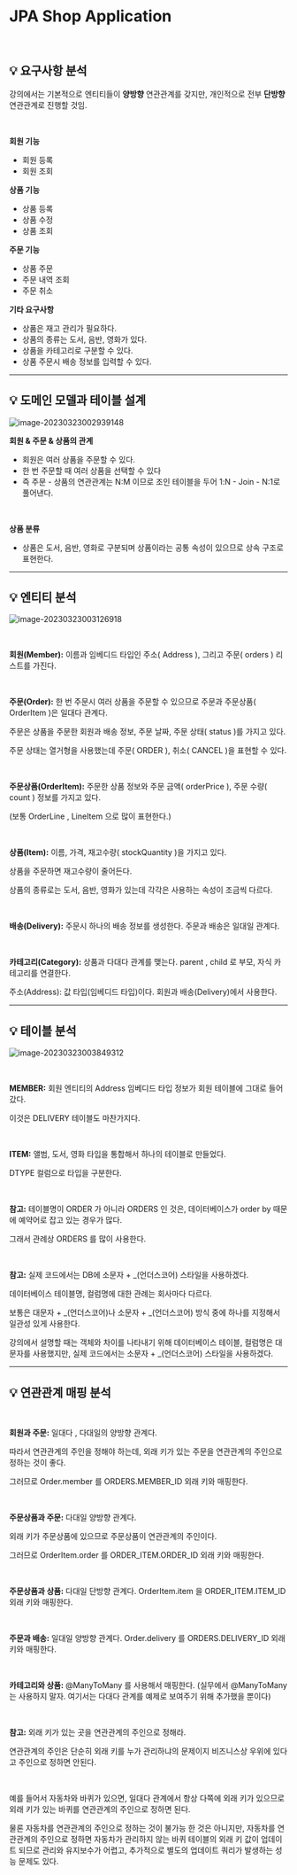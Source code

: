 # JPA Shop Application

<br>

## 💡 요구사항 분석

강의에서는 기본적으로 엔티티들이 **양방향** 연관관계를 갖지만,
개인적으로 전부 **단방향** 연관관계로 진행할 것임.

<br>

**회원 기능**

- 회원 등록
- 회원 조회

**상품 기능**

- 상품 등록
- 상품 수정
- 상품 조회

**주문 기능**

- 상품 주문
- 주문 내역 조회
- 주문 취소

**기타 요구사항**

- 상품은 재고 관리가 필요하다.
- 상품의 종류는 도서, 음반, 영화가 있다.
- 상품을 카테고리로 구분할 수 있다.
- 상품 주문시 배송 정보를 입력할 수 있다.

---

## 💡 도메인 모델과 테이블 설계

![image-20230323002939148](./images\JPA_domain.png)



**회원 & 주문 & 상품의 관계**

- 회원은 여러 상품을 주문할 수 있다.
- 한 번 주문할 때 여러 상품을 선택할 수 있다
- 즉 주문 - 상품의 연관관계는 N:M 이므로 조인 테이블을 두어 1:N - Join - N:1로 풀어낸다.

<br>

**상품 분류**

- 상품은 도서, 음반, 영화로 구분되며 상품이라는 공통 속성이 있으므로 상속 구조로 표현한다.

---

## 💡 엔티티 분석

![image-20230323003126918](./images\JPA_Entity.png)

<br>

**회원(Member):** 이름과 임베디드 타입인 주소( Address ), 그리고 주문( orders ) 리스트를 가진다.

<br>

**주문(Order):** 한 번 주문시 여러 상품을 주문할 수 있으므로 주문과 주문상품( OrderItem )은 일대다 관계다.

주문은 상품을 주문한 회원과 배송 정보, 주문 날짜, 주문 상태( status )를 가지고 있다.

주문 상태는 열거형을 사용했는데 주문( ORDER ), 취소( CANCEL )을 표현할 수 있다.

<br>

**주문상품(OrderItem):** 주문한 상품 정보와 주문 금액( orderPrice ), 주문 수량( count ) 정보를 가지고 있다.

(보통 OrderLine , LineItem 으로 많이 표현한다.)

<br>

**상품(Item):** 이름, 가격, 재고수량( stockQuantity )을 가지고 있다.

상품을 주문하면 재고수량이 줄어든다.

상품의 종류로는 도서, 음반, 영화가 있는데 각각은 사용하는 속성이 조금씩 다르다.

<br>

**배송(Delivery):** 주문시 하나의 배송 정보를 생성한다. 주문과 배송은 일대일 관계다.

<br>

**카테고리(Category):** 상품과 다대다 관계를 맺는다. parent , child 로 부모, 자식 카테고리를 연결한다.

주소(Address): 값 타입(임베디드 타입)이다. 회원과 배송(Delivery)에서 사용한다.

---

## 💡 테이블 분석

![image-20230323003849312](./images\JPA_Table.png)

<br>

**MEMBER:** 회원 엔티티의 Address 임베디드 타입 정보가 회원 테이블에 그대로 들어갔다.

이것은 DELIVERY 테이블도 마찬가지다.

<br>

**ITEM:** 앨범, 도서, 영화 타입을 통합해서 하나의 테이블로 만들었다.

DTYPE 컬럼으로 타입을 구분한다.

<br>

**참고:** 테이블명이 ORDER 가 아니라 ORDERS 인 것은,
데이터베이스가 order by 때문에 예약어로 잡고 있는 경우가 많다.

그래서 관례상 ORDERS 를 많이 사용한다.

<br>

**참고:** 실제 코드에서는 DB에 소문자 + _(언더스코어) 스타일을 사용하겠다.

데이터베이스 테이블명, 컬럼명에 대한 관례는 회사마다 다르다.

보통은 대문자 + _(언더스코어)나 소문자 + _(언더스코어) 방식 중에 하나를 지정해서 일관성 있게 사용한다.

강의에서 설명할 때는 객체와 차이를 나타내기 위해 데이터베이스 테이블, 컬럼명은 대문자를 사용했지만,
실제 코드에서는 소문자 + _(언더스코어) 스타일을 사용하겠다.

---

## 💡 연관관계 매핑 분석

<br>

**회원과 주문:** 일대다 , 다대일의 양방향 관계다.

따라서 연관관계의 주인을 정해야 하는데, 외래 키가 있는 주문을 연관관계의 주인으로 정하는 것이 좋다.

그러므로 Order.member 를 ORDERS.MEMBER_ID 외래 키와 매핑한다.

<br>

**주문상품과 주문:** 다대일 양방향 관계다.

외래 키가 주문상품에 있으므로 주문상품이 연관관계의 주인이다.

그러므로 OrderItem.order 를 ORDER_ITEM.ORDER_ID 외래 키와 매핑한다.

<br>

**주문상품과 상품:** 다대일 단방향 관계다. OrderItem.item 을 ORDER_ITEM.ITEM_ID 외래 키와 매핑한다.

<br>

**주문과 배송:** 일대일 양방향 관계다. Order.delivery 를 ORDERS.DELIVERY_ID 외래 키와 매핑한다.

<br>

**카테고리와 상품:** @ManyToMany 를 사용해서 매핑한다.
(실무에서 @ManyToMany는 사용하지 말자. 여기서는 다대다 관계를 예제로 보여주기 위해 추가했을 뿐이다)

<br>

**참고:** 외래 키가 있는 곳을 연관관계의 주인으로 정해라.

연관관계의 주인은 단순히 외래 키를 누가 관리하냐의 문제이지 비즈니스상 우위에 있다고 주인으로 정하면 안된다.

<br>

예를 들어서 자동차와 바퀴가 있으면, 일대다 관계에서 항상 다쪽에 외래 키가 있으므로 외래 키가 있는 바퀴를 연관관계의 주인으로 정하면 된다.

물론 자동차를 연관관계의 주인으로 정하는 것이 불가능 한 것은 아니지만,
자동차를 연관관계의 주인으로 정하면 자동차가 관리하지 않는
바퀴 테이블의 외래 키 값이 업데이트 되므로 관리와 유지보수가 어렵고,
추가적으로 별도의 업데이트 쿼리가 발생하는 성능 문제도 있다. 